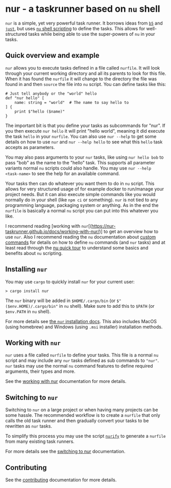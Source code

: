 # nur - a taskrunner based on `nu` shell

`nur` is a simple, yet very powerful task runner. It borrows ideas from [`b5`](https://github.com/team23/b5)
and [`just`](https://github.com/casey/just), but uses [`nu` shell scripting](https://www.nushell.sh/book/programming_in_nu.md)
to define the tasks. This allows for well-structured tasks while being able to use the super-powers of `nu`
in your tasks.

## Quick overview and example

`nur` allows you to execute tasks defined in a file called `nurfile`. It will look through your
current working directory and all its parents to look for this file. When it has found the `nurfile`
it will change to the directory the file was found in and then `source` the file into `nu` script.
You can define tasks like this:

```nu-script
# Just tell anybody or the "world" hello
def "nur hello" [
    name: string = "world"  # The name to say hello to
] {
    print $"hello ($name)"
}
```

The important bit is that you define your tasks as subcommands for "nur". If you then execute
`nur hello` it will print "hello world", meaning it did execute the task `hello` in your `nurfile`.
You can also use `nur --help` to get some details on how to use `nur` and `nur --help hello` to
see what this `hello` task accepts as parameters.

You may also pass arguments to your `nur` tasks, like using `nur hello bob` to pass "bob"
as the name to the "hello" task. This supports all parameter variants normal `nu` scripts could also
handle. You may use `nur --help <task-name>` to see the help for an available command.

Your tasks then can do whatever you want them to do in `nu` script. This allows for very structured
usage of for example docker to run/manage your project needs. But it can also execute simple commands
like you would normally do in your shell (like `npm ci` or something). `nur` is not tied to any
programming language, packaging system or anything. As in the end the `nurfile` is basically a
normal `nu` script you can put into this whatever you like.

I recommend reading [working with `nur`[(https://nur-taskrunner.github.io/docs/working-with-nur/)] to get an
overview how to use `nur`. Also I recommend reading the `nu` documentation about
[custom commands](https://www.nushell.sh/book/custom_commands.html) for details on how to define `nu`
commands (and `nur` tasks) and at least read through the
[nu quick tour](https://www.nushell.sh/book/quick_tour.html) to understand some basics and benefits
about `nu` scripting.

## Installing `nur`

You may use `cargo` to quickly install `nur` for your current user:

```shell
> cargo install nur
```

The `nur` binary will be added in `$HOME/.cargo/bin` (or `$"($env.HOME)/.cargo/bin"` in `nu` shell).
Make sure to add this to `$PATH` (or `$env.PATH` in `nu` shell).

For more details see [the `nur` installation docs](https://nur-taskrunner.github.io/docs/installation.html).
This also includes MacOS (using homebrew) and Windows (using `.msi` installer) installation methods.

## Working with `nur`

`nur` uses a file called `nurfile` to define your tasks. This file is a normal `nu` script and may
include any `nur` tasks defined as sub commands to `"nur"`. `nur` tasks may use the normal `nu` command
features to define required arguments, their types and more.

See the [working with nur](https://nur-taskrunner.github.io/docs/working-with-nur/) documentation
for more details.

## Switching to `nur`

Switching to `nur` on a large project or when having many projects can be some hassle. The recommended workflow
is to create a `nurfile` that only calls the old task runner and then gradually convert your tasks to be rewritten
as `nur` tasks.

To simplify this process you may use the script [`nurify`](scripts/nurify.nu) to generate a `nurfile` from
many existing task runners.

For more details see the [switching to nur](https://nur-taskrunner.github.io/docs/switching-to-nur.html)
documentation.

## Contributing

See the [contributing](CONTRIBUTING.md) documentation for more details.
